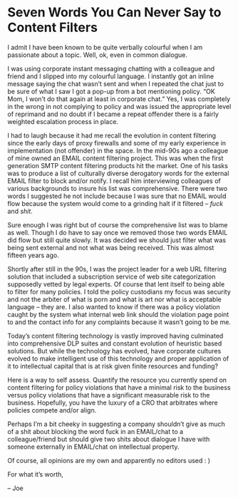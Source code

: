 # Seven Words You Can Never Say to Content Filters

I admit I have been known to be quite verbally colourful when I am passionate about a topic. Well, ok, even in common dialogue.

I was using corporate instant messaging chatting with a colleague and friend and I slipped into my colourful language. I instantly got an inline message saying the chat wasn’t sent and when I repeated the chat just to be sure of what I saw I got a pop-up from a bot mentioning policy. “OK Mom, I won’t do that again at least in corporate chat.” Yes, I was completely in the wrong in not complying to policy and was issued the appropriate level of reprimand and no doubt if I became a repeat offender there is a fairly weighted escalation process in place.

I had to laugh because it had me recall the evolution in content filtering since the early days of proxy firewalls and some of my early experience in implementation (not offender) in the space. In the mid-90s ago a colleague of mine owned an EMAIL content filtering project. This was when the first generation SMTP content filtering products hit the market. One of his tasks was to produce a list of culturally diverse derogatory words for the external EMAIL filter to block and/or notify. I recall him interviewing colleagues of various backgrounds to insure his list was comprehensive. There were two words I suggested he not include because I was sure that no EMAIL would flow because the system would come to a grinding halt if it filtered – *fuck* and *shit*.

Sure enough I was right but of course the comprehensive list was to blame as well. Though I do have to say once we removed those two words EMAIL did flow but still quite slowly. It was decided we should just filter what was being sent external and not what was being received. This was almost fifteen years ago.

Shortly after still in the 90s, I was the project leader for a web URL filtering solution that included a subscription service of web site categorization supposedly vetted by legal experts. Of course that lent itself to being able to filter for many policies. I told the policy custodians my focus was security and not the arbiter of what is porn and what is art nor what is acceptable language – they are. I also wanted to know if there was a policy violation caught by the system what internal web link should the violation page point to and the contact info for any complaints because it wasn’t going to be me.

Today’s content filtering technology is vastly improved having culminated into comprehensive DLP suites and constant evolution of heuristic based solutions. But while the technology has evolved, have corporate cultures evolved to make intelligent use of this technology and proper application of it to intellectual capital that is at risk given finite resources and funding?

Here is a way to self assess. Quantify the resource you currently spend on content filtering for policy violations that have a minimal risk to the business versus policy violations that have a significant measurable risk to the business. Hopefully, you have the luxury of a CRO that arbitrates where policies compete and/or align.

Perhaps I’m a bit cheeky in suggesting a company shouldn’t give as much of a shit about blocking the word fuck in an EMAIL/chat to a colleague/friend but should give two shits about dialogue I have with someone externally in EMAIL/chat on intellectual property.

Of course, all opinions are my own and apparently no editors used : )

For what it’s worth,

– Joe
